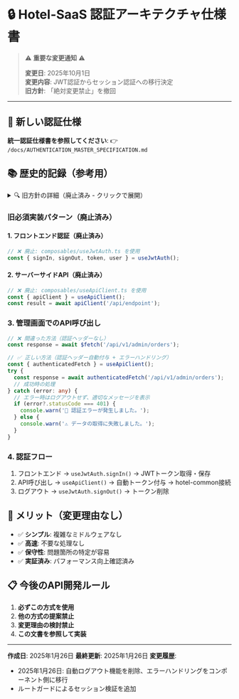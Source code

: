 # 🔒 Hotel-SaaS 認証アーキテクチャ仕様書

> ⚠️ **重要な変更通知** ⚠️
> 
> **変更日**: 2025年10月1日  
> **変更内容**: JWT認証からセッション認証への移行決定  
> **旧方針**: 「絶対変更禁止」を撤回

---

## 🔄 **新しい認証仕様**

**統一認証仕様書を参照してください**:
👉 `/docs/AUTHENTICATION_MASTER_SPECIFICATION.md`

## 📚 **歴史的記録（参考用）**

<details>
<summary>🔍 旧方針の詳細（廃止済み - クリックで展開）</summary>

### **旧方針: Composable-Based Design（useApiClient）**（廃止済み）

```typescript
// ❌ 廃止された実装パターン
export default defineEventHandler(async (event) => {
  const { apiClient } = useApiClient();

  // JWTトークンは自動付与される
  const result = await apiClient('/api/v1/admin/orders', {
    method: 'GET',
    params: getQuery(event)
  });

  return result;
});
```

### **旧禁止事項**（撤回済み）

1. **ミドルウェア方式の復活禁止**（撤回済み）
   - `server/middleware/` での認証処理
   - 複雑な認証ロジック

2. **直接Prisma接続禁止**（撤回済み）
   - hotel-saas内でのデータベース直接アクセス
   - 独自認証システムの作成

3. **認証方式の変更提案禁止**（撤回済み）
   - 「もっと良い方法がある」等の提案
   - パフォーマンス理由での変更

</details>

### **旧必須実装パターン**（廃止済み）

#### **1. フロントエンド認証**（廃止済み）
```typescript
// ❌ 廃止: composables/useJwtAuth.ts を使用
const { signIn, signOut, token, user } = useJwtAuth();
```

#### **2. サーバーサイドAPI**（廃止済み）
```typescript
// ❌ 廃止: composables/useApiClient.ts を使用
const { apiClient } = useApiClient();
const result = await apiClient('/api/endpoint');
```

### **3. 管理画面でのAPI呼び出し**
```typescript
// ❌ 間違った方法（認証ヘッダーなし）
const response = await $fetch('/api/v1/admin/orders');

// ✅ 正しい方法（認証ヘッダー自動付与 + エラーハンドリング）
const { authenticatedFetch } = useApiClient();
try {
  const response = await authenticatedFetch('/api/v1/admin/orders');
  // 成功時の処理
} catch (error: any) {
  // エラー時はログアウトせず、適切なメッセージを表示
  if (error?.statusCode === 401) {
    console.warn('🔐 認証エラーが発生しました。');
  } else {
    console.warn('⚠️ データの取得に失敗しました。');
  }
}
```

### **4. 認証フロー**
1. フロントエンド → `useJwtAuth.signIn()` → JWTトークン取得・保存
2. API呼び出し → `useApiClient()` → 自動トークン付与 → hotel-common接続
3. ログアウト → `useJwtAuth.signOut()` → トークン削除

## 🎊 **メリット（変更理由なし）**

- ✅ **シンプル**: 複雑なミドルウェアなし
- ✅ **高速**: 不要な処理なし
- ✅ **保守性**: 問題箇所の特定が容易
- ✅ **実証済み**: パフォーマンス向上確認済み

## 📋 **今後のAPI開発ルール**

1. **必ずこの方式を使用**
2. **他の方式の提案禁止**
3. **変更理由の検討禁止**
4. **この文書を参照して実装**

---

**作成日**: 2025年1月26日
**最終更新**: 2025年1月26日
**変更履歴**:
- 2025年1月26日: 自動ログアウト機能を削除、エラーハンドリングをコンポーネント側に移行
- ルートガードによるセッション検証を追加

